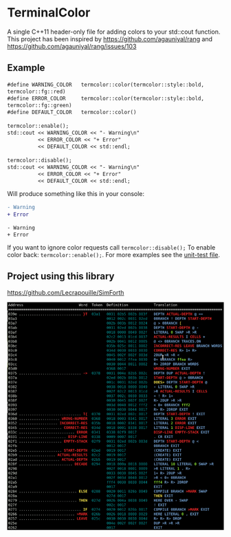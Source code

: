 # TerminalColor

A single C++11 header-only file for adding colors to your std::cout function.
This project has been inspired by https://github.com/agauniyal/rang and https://github.com/agauniyal/rang/issues/103

## Example

```
#define WARNING_COLOR   termcolor::color(termcolor::style::bold, termcolor::fg::red)
#define ERROR_COLOR     termcolor::color(termcolor::style::bold, termcolor::fg::green)
#define DEFAULT_COLOR   termcolor::color()

termcolor::enable();
std::cout << WARNING_COLOR << "- Warning\n"
          << ERROR_COLOR << "+ Error"
          << DEFAULT_COLOR << std::endl;

termcolor::disable();
std::cout << WARNING_COLOR << "- Warning\n"
          << ERROR_COLOR << "+ Error"
          << DEFAULT_COLOR << std::endl;
```

Will produce something like this in your console:

```diff
- Warning
+ Error
```
```
- Warning
+ Error
```

If you want to ignore color requests call `termcolor::disable();` To enable color back: `termcolor::enable();`. For more examples see the [unit-test file](tests/TerminalColorTests.cpp).

## Project using this library

https://github.com/Lecrapouille/SimForth

![alt tag](https://github.com/Lecrapouille/SimForth/blob/master/doc/img/Dictionary.png)
